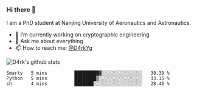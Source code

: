 ### Hi there 👋

I am a PhD student at Nanjing University of Aeronautics and Astronautics.

- 🔭 I’m currently working on cryptographic engineering
- 💬 Ask me about everything
- 📫 How to reach me: [@D4rkYg](https://twitter.com/D4rkYg)

![D4rk's github stats](https://github-readme-stats.vercel.app/api?username=dd4rk&show_icons=true&title_color=fff&icon_color=79ff97&text_color=9f9f9f&bg_color=151515)

<!--START_SECTION:waka-->
```text
Smarty   5 mins          █████████▓░░░░░░░░░░░░░░░   38.39 % 
Python   5 mins          ████████▒░░░░░░░░░░░░░░░░   33.15 % 
sh       4 mins          ███████░░░░░░░░░░░░░░░░░░   28.46 % 
```
<!--END_SECTION:waka-->
